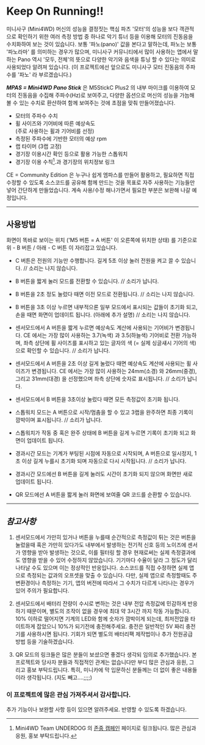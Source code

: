 # Keep On Running!!
미니사구 (Mini4WD) 머신의 성능을 결정짓는 핵심 파츠 '모터'의 성능을 보다 객관적으로 확인하기 위한 여러 측정 방법 중 하나로 악기 튜너 등을 이용해 모터의 진동음을 수치화하여 보는 것이 있습니다. 보통 '파노(pano)' 값을 본다고 말하는데, 파노는 보통 '파노라마' 를 의미하는 경우가 많으며, 미니사구 커뮤니티에서 많이 사용하는 앱에서 말하는 Pano 역시 '모두, 전체'의 뜻으로 다양한 악기와 음색을 튜닝 할 수 있다는 의미로 사용되었다 알려져 있습니다. (이 프로젝트에선 앞으로도 미니사구 모터 진동음의 주파수를 '파노' 라 부르겠습니다.)

***MPAS = Mini4WD Pano Stick*** 은 M5StickC Plus2 의 내부 마이크를 이용하여 모터의 진동음을 수집해 주파수(Hz)로 보여주고, 다양한 옵션으로 머신의 성능을 가늠해 볼 수 있는 수치로 환산하여 함께 보여주는 것에 초점을 맞춰 만들어졌습니다.  

+ 모터의 주파수 수치  
+ 휠 사이즈와 기어비에 따른 예상속도  
  (주로 사용하는 휠과 기어비를 선정)  
+ 측정된 주파수에 기반한 모터의 예상 rpm  
+ 랩 타이머 (3랩 고정)
+ 경기장 이용시간 확인 등으로 활용 가능한 스톱워치
+ 경기장 이용 수칙[^참고1].과 경기장의 위치정보 링크

CE = Community Edition 은 누구나 쉽게 엠파스를 만들어 활용하고, 필요하면 직접 수정할 수 있도록 소스코드를 공유해 함께 만드는 것을 목표로 자주 사용하는 기능들만 넣어 간단하게 만들었습니다. 계속 사용/수정 해나가면서 필요한 부분은 보완해 나갈 예정입니다.   

 ----  
 ## 사용방법 ##  
 화면이 똑바로 보이는 위치 ('M5 버튼 = A 버튼' 이 오른쪽에 위치한 상태) 를 기준으로 위 - B 버튼 / 아래 - C 버튼 이 자리잡고 있습니다.   
 
 * C 버튼은 전원의 기능만 수행합니다. 길게 5초 이상 눌러 전원을 켜고 끌 수 있습니다. // 소리는 나지 않습니다.

 * B 버튼을 짧게 눌러 모드를 전환할 수 있습니다. // 소리가 납니다.
 * B 버튼을 2초 정도 눌렀다 때면 이전 모드로 전환됩니다. // 소리는 나지 않습니다.
 * B 버튼을 3초 이상 누르면 내부적으론 일부 모드에서 표시되는 값들이 초기화 되고, 손을 때면 화면이 업데이트 됩니다. (아래에 추가 설명) // 소리는 나지 않습니다.

 * 센서모드에서 A 버튼을 짧게 누르면 예상속도 계산에 사용되는 기어비가 변경됩니다. CE 에서는 가장 많이 사용하는 3.7(녹색) 과 3.5(하늘색) 기어비로 전환 가능하며, 좌측 상단에 휠 사이즈를 표시하고 있는 글자의 색 (= 실제 싱글섀시 기어의 색) 으로 확인할 수 있습니다. // 소리가 납니다.
 * 센서모드에서 A 버튼을 2초 이상 길게 눌렀다 때면 예상속도 계산에 사용되는 휠 사이즈가 변경됩니다. CE 에서는 가장 많이 사용하는 24mm(소경) 와 26mm(중경), 그리고 31mm(대경) 을 선정했으며 좌측 상단에 숫자로 표시됩니다. // 소리가 납니다.
 * 센서모드에서 B 버튼을 3초이상 눌렀다 때면 모든 측정값이 초기화 됩니다.

 * 스톱워치 모드는 A 버튼으로 시작/멈춤을 할 수 있고 3랩을 완주하면 최종 기록이 깜박이며 표시됩니다. // 소리가 납니다.
 * 스톱워치가 작동 중 혹은 완주 상태에 B 버튼을 길게 누르면 기록이 초기화 되고 화면이 업데이트 됩니다.

 * 경과시간 모드는 기계가 부팅된 시점에 자동으로 시작되며, A 버튼으로 일시정지, 1초 이상 길게 누를시 초기화 되며 자동으로 다시 시작됩니다. // 소리가 납니다.
 * 경과시간 모드에선 B 버튼을 길게 눌러도 시간이 초기화 되지 않으며 화면만 새로 업데이트 됩니다.

 * QR 모드에선 A 버튼을 짧게 눌러 화면에 보여줄 QR 코드를 순환할 수 있습니다.

----  
## ***참고사항*** ##

1. 센서모드에서 가만히 있거나 버튼을 누를때 순간적으로 측정값이 튀는 것은 버튼을 눌렀을때 혹은 가만히 있다가도 내부에서 발생하는 전기적 신호 등의 노이즈에 센서가 영향을 받아 발생하는 것으로, 이를 필터링 할 경우 현재로써는 실제 측정결과에도 영향을 받을 수 있어 수정하지 않았습니다. 기기마다 수율이 달라 그 정도가 달리 나타날 수도 있으며 이는 정상적인 반응입니다. 소스코드를 직접 수정하면 실제 앱으로 측정되는 값과의 오프셋을 맞출 수 있습니다. 다만, 실제 앱으로 측정할때도 주변환경이나 측정하는 기기, 앱의 버전에 따라서 그 수치가 다르게 나타나는 경우가 있어 주의가 필요합니다.

2. 센서모드에서 배터리 잔량이 수시로 변하는 것은 내부 전압 측정값에 민감하게 반응하기 때문이며, 별도의 조작이 없을 경우에 최대 약 3시간 까지 작동 가능합니다. 10% 이하로 떨어지면 기계의 LED와 함께 숫자가 깜박이게 되는데, 최저전압을 타이트하게 잡았으니 10%가 되기전에 충전해주세요. 충전은 일반적인 5V 짜리 충전기를 사용하시면 됩니다. 기회가 되면 별도의 배터리팩 제작법이나 추가 전원공급 방법 등을 기술하겠습니다.

3. QR 모드의 링크들은 많은 분들이 보셨으면 좋겠다 생각되 임의로 추가했습니다. 본 프로젝트와 당사자 분들과 직접적인 관계는 없습니다만 부디 많은 관심과 응원, 그리고 홍보 부탁드립니다. 특히, 미니카에 막 입문하신 분들께는 더 없이 좋은 내용들이라 생각됩니다. (지도 빼고....;;;;)


### 이 프로젝트에 많은 관심 가져주셔서 감사합니다. ###  
  
추가 기능이나 보완할 사항 등이 있으면 알려주세요. 반영할 수 있도록 하겠습니다.


[^참고1]: Mini4WD Team UNDERDOG 의 [존중 캠페인](https://www.helloabt.com/mini4wd/) 페이지로 링크됩니다. 많은 관심과 응원, 홍보 부탁드립니다.
